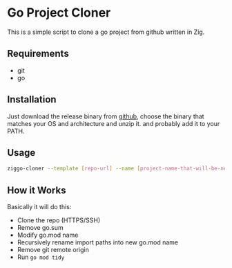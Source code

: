 # Go Project Cloner

This is a simple script to clone a go project from github written in Zig.

## Requirements

- git
- go

## Installation

Just download the release binary from [github](https://github.com/joisandresky/ziggo-cloner/releases), choose the binary that matches your OS and architecture and unzip it. and probably add it to your PATH.

## Usage

```bash
ziggo-cloner --template [repo-url] --name [project-name-that-will-be-new-go-mod-name]
```

## How it Works

Basically it will do this:

- Clone the repo (HTTPS/SSH)
- Remove go.sum
- Modify go.mod name
- Recursively rename import paths into new go.mod name
- Remove git remote origin
- Run `go mod tidy`
